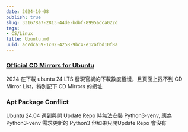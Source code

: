```yaml
---
date: 2024-10-08
publish: true
slug: 331678a7-2813-44de-bdbf-8995adca022d
tags:
- CS/Linux
title: Ubuntu.md
uuid: ac7dca59-1c02-4258-9bc4-e12afbd10f8a
---
```

### [Official CD Mirrors for Ubuntu](https://launchpad.net/ubuntu/+cdmirrors)

2024 在下載 ubuntu 24 LTS 發現官網的下載數度極慢，且頁面上找不到 CD Mirror List，特別記下 CD Mirrors 的網址

### Apt Package Conflict

Ubuntu 24.04 遇到與開 Update Repo 時無法安裝 Python3-venv, 應為  Python3-venv 需求更新的 Python3 但如果只開Update Repo 會沒有
